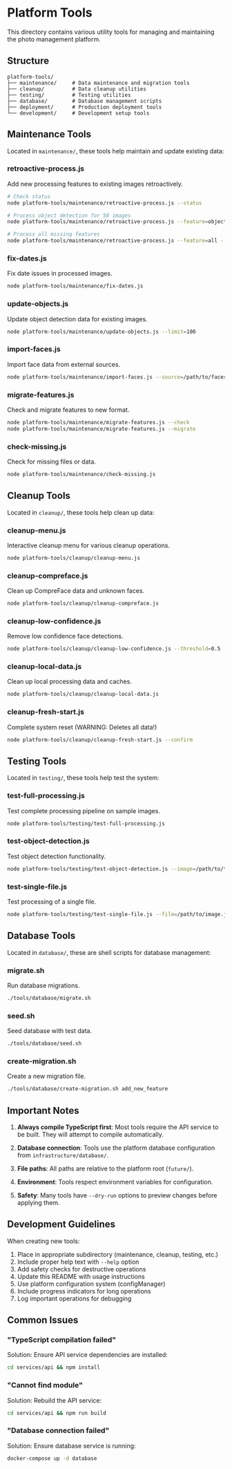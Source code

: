 # Platform Tools

This directory contains various utility tools for managing and maintaining the photo management platform.

## Structure

```
platform-tools/
├── maintenance/     # Data maintenance and migration tools
├── cleanup/         # Data cleanup utilities
├── testing/         # Testing utilities
├── database/        # Database management scripts
├── deployment/      # Production deployment tools
└── development/     # Development setup tools
```

## Maintenance Tools

Located in `maintenance/`, these tools help maintain and update existing data:

### retroactive-process.js
Add new processing features to existing images retroactively.

```bash
# Check status
node platform-tools/maintenance/retroactive-process.js --status

# Process object detection for 50 images
node platform-tools/maintenance/retroactive-process.js --feature=object_detection --limit=50

# Process all missing features
node platform-tools/maintenance/retroactive-process.js --feature=all --limit=25
```

### fix-dates.js
Fix date issues in processed images.

```bash
node platform-tools/maintenance/fix-dates.js
```

### update-objects.js
Update object detection data for existing images.

```bash
node platform-tools/maintenance/update-objects.js --limit=100
```

### import-faces.js
Import face data from external sources.

```bash
node platform-tools/maintenance/import-faces.js --source=/path/to/faces
```

### migrate-features.js
Check and migrate features to new format.

```bash
node platform-tools/maintenance/migrate-features.js --check
node platform-tools/maintenance/migrate-features.js --migrate
```

### check-missing.js
Check for missing files or data.

```bash
node platform-tools/maintenance/check-missing.js
```

## Cleanup Tools

Located in `cleanup/`, these tools help clean up data:

### cleanup-menu.js
Interactive cleanup menu for various cleanup operations.

```bash
node platform-tools/cleanup/cleanup-menu.js
```

### cleanup-compreface.js
Clean up CompreFace data and unknown faces.

```bash
node platform-tools/cleanup/cleanup-compreface.js
```

### cleanup-low-confidence.js
Remove low confidence face detections.

```bash
node platform-tools/cleanup/cleanup-low-confidence.js --threshold=0.5
```

### cleanup-local-data.js
Clean up local processing data and caches.

```bash
node platform-tools/cleanup/cleanup-local-data.js
```

### cleanup-fresh-start.js
Complete system reset (WARNING: Deletes all data!)

```bash
node platform-tools/cleanup/cleanup-fresh-start.js --confirm
```

## Testing Tools

Located in `testing/`, these tools help test the system:

### test-full-processing.js
Test complete processing pipeline on sample images.

```bash
node platform-tools/testing/test-full-processing.js
```

### test-object-detection.js
Test object detection functionality.

```bash
node platform-tools/testing/test-object-detection.js --image=/path/to/test.jpg
```

### test-single-file.js
Test processing of a single file.

```bash
node platform-tools/testing/test-single-file.js --file=/path/to/image.jpg
```

## Database Tools

Located in `database/`, these are shell scripts for database management:

### migrate.sh
Run database migrations.

```bash
./tools/database/migrate.sh
```

### seed.sh
Seed database with test data.

```bash
./tools/database/seed.sh
```

### create-migration.sh
Create a new migration file.

```bash
./tools/database/create-migration.sh add_new_feature
```

## Important Notes

1. **Always compile TypeScript first**: Most tools require the API service to be built. They will attempt to compile automatically.

2. **Database connection**: Tools use the platform database configuration from `infrastructure/database/`.

3. **File paths**: All paths are relative to the platform root (`future/`).

4. **Environment**: Tools respect environment variables for configuration.

5. **Safety**: Many tools have `--dry-run` options to preview changes before applying them.

## Development Guidelines

When creating new tools:

1. Place in appropriate subdirectory (maintenance, cleanup, testing, etc.)
2. Include proper help text with `--help` option
3. Add safety checks for destructive operations
4. Update this README with usage instructions
5. Use platform configuration system (configManager)
6. Include progress indicators for long operations
7. Log important operations for debugging

## Common Issues

### "TypeScript compilation failed"
Solution: Ensure API service dependencies are installed:
```bash
cd services/api && npm install
```

### "Cannot find module"
Solution: Rebuild the API service:
```bash
cd services/api && npm run build
```

### "Database connection failed"
Solution: Ensure database service is running:
```bash
docker-compose up -d database
```